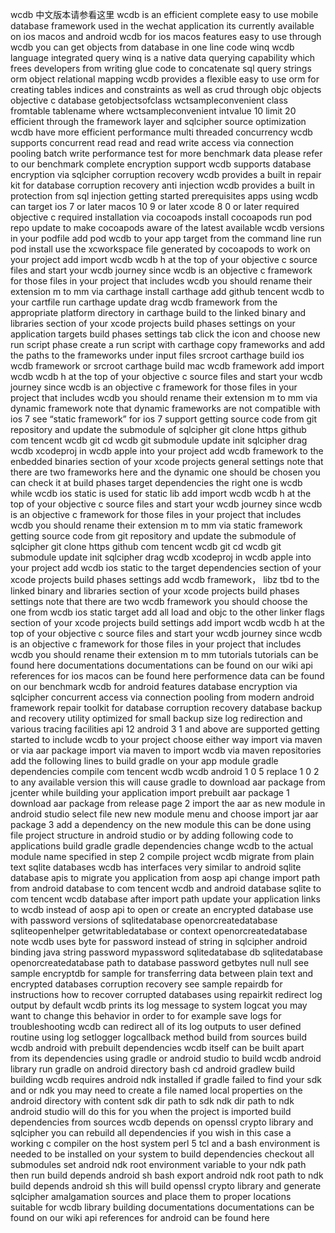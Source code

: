 wcdb 中文版本请参看这里 wcdb is an efficient complete easy to use mobile database framework used in the wechat application its currently available on ios macos and android wcdb for ios macos features easy to use through wcdb you can get objects from database in one line code winq wcdb language integrated query winq is a native data querying capability which frees developers from writing glue code to concatenate sql query strings orm object relational mapping wcdb provides a flexible easy to use orm for creating tables indices and constraints as well as crud through objc objects objective c database getobjectsofclass wctsampleconvenient class fromtable tablename where wctsampleconvenient intvalue 10 limit 20 efficient through the framework layer and sqlcipher source optimization wcdb have more efficient performance multi threaded concurrency wcdb supports concurrent read read and read write access via connection pooling batch write performance test for more benchmark data please refer to our benchmark complete encryption support wcdb supports database encryption via sqlcipher corruption recovery wcdb provides a built in repair kit for database corruption recovery anti injection wcdb provides a built in protection from sql injection getting started prerequisites apps using wcdb can target ios 7 or later macos 10 9 or later xcode 8 0 or later required objective c required installation via cocoapods install cocoapods run pod repo update to make cocoapods aware of the latest available wcdb versions in your podfile add pod wcdb to your app target from the command line run pod install use the xcworkspace file generated by cocoapods to work on your project add import wcdb wcdb h at the top of your objective c source files and start your wcdb journey since wcdb is an objective c framework for those files in your project that includes wcdb you should rename their extension m to mm via carthage install carthage add github tencent wcdb to your cartfile run carthage update drag wcdb framework from the appropriate platform directory in carthage build to the linked binary and libraries section of your xcode projects build phases settings on your application targets build phases settings tab click the icon and choose new run script phase create a run script with carthage copy frameworks and add the paths to the frameworks under input files srcroot carthage build ios wcdb framework or srcroot carthage build mac wcdb framework add import wcdb wcdb h at the top of your objective c source files and start your wcdb journey since wcdb is an objective c framework for those files in your project that includes wcdb you should rename their extension m to mm via dynamic framework note that dynamic frameworks are not compatible with ios 7 see “static framework” for ios 7 support getting source code from git repository and update the submodule of sqlcipher git clone https github com tencent wcdb git cd wcdb git submodule update init sqlcipher drag wcdb xcodeproj in wcdb apple into your project add wcdb framework to the enbedded binaries section of your xcode projects general settings note that there are two frameworks here and the dynamic one should be chosen you can check it at build phases target dependencies the right one is wcdb while wcdb ios static is used for static lib add import wcdb wcdb h at the top of your objective c source files and start your wcdb journey since wcdb is an objective c framework for those files in your project that includes wcdb you should rename their extension m to mm via static framework getting source code from git repository and update the submodule of sqlcipher git clone https github com tencent wcdb git cd wcdb git submodule update init sqlcipher drag wcdb xcodeproj in wcdb apple into your project add wcdb ios static to the target dependencies section of your xcode projects build phases settings add wcdb framework， libz tbd to the linked binary and libraries section of your xcode projects build phases settings note that there are two wcdb framework you should choose the one from wcdb ios static target add all load and objc to the other linker flags section of your xcode projects build settings add import wcdb wcdb h at the top of your objective c source files and start your wcdb journey since wcdb is an objective c framework for those files in your project that includes wcdb you should rename their extension m to mm tutorials tutorials can be found here documentations documentations can be found on our wiki api references for ios macos can be found here performence data can be found on our benchmark wcdb for android features database encryption via sqlcipher concurrent access via connection pooling from modern android framework repair toolkit for database corruption recovery database backup and recovery utility optimized for small backup size log redirection and various tracing facilities api 12 android 3 1 and above are supported getting started to include wcdb to your project choose either way import via maven or via aar package import via maven to import wcdb via maven repositories add the following lines to build gradle on your app module gradle dependencies compile com tencent wcdb wcdb android 1 0 5 replace 1 0 2 to any available version this will cause gradle to download aar package from jcenter while building your application import prebuilt aar package 1 download aar package from release page 2 import the aar as new module in android studio select file new new module menu and choose import jar aar package 3 add a dependency on the new module this can be done using file project structure in android studio or by adding following code to applications build gradle gradle dependencies change wcdb to the actual module name specified in step 2 compile project wcdb migrate from plain text sqlite databases wcdb has interfaces very similar to android sqlite database apis to migrate you application from aosp api change import path from android database to com tencent wcdb and android database sqlite to com tencent wcdb database after import path update your application links to wcdb instead of aosp api to open or create an encrypted database use with password versions of sqlitedatabase openorcreatedatabase sqliteopenhelper getwritabledatabase or context openorcreatedatabase note wcdb uses byte for password instead of string in sqlcipher android binding java string password mypassword sqlitedatabase db sqlitedatabase openorcreatedatabase path to database password getbytes null null see sample encryptdb for sample for transferring data between plain text and encrypted databases corruption recovery see sample repairdb for instructions how to recover corrupted databases using repairkit redirect log output by default wcdb prints its log message to system logcat you may want to change this behavior in order to for example save logs for troubleshooting wcdb can redirect all of its log outputs to user defined routine using log setlogger logcallback method build from sources build wcdb android with prebuilt dependencies wcdb itself can be built apart from its dependencies using gradle or android studio to build wcdb android library run gradle on android directory bash cd android gradlew build building wcdb requires android ndk installed if gradle failed to find your sdk and or ndk you may need to create a file named local properties on the android directory with content sdk dir path to sdk ndk dir path to ndk android studio will do this for you when the project is imported build dependencies from sources wcdb depends on openssl crypto library and sqlcipher you can rebuild all dependencies if you wish in this case a working c compiler on the host system perl 5 tcl and a bash environment is needed to be installed on your system to build dependencies checkout all submodules set android ndk root environment variable to your ndk path then run build depends android sh bash export android ndk root path to ndk build depends android sh this will build openssl crypto library and generate sqlcipher amalgamation sources and place them to proper locations suitable for wcdb library building documentations documentations can be found on our wiki api references for android can be found here
